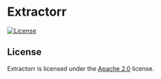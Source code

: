# Extractorr

[![License](https://lxgaming.github.io/badges/License-Apache%202.0-blue.svg)](https://www.apache.org/licenses/LICENSE-2.0)

## License
Extractorr is licensed under the [Apache 2.0](https://www.apache.org/licenses/LICENSE-2.0) license.